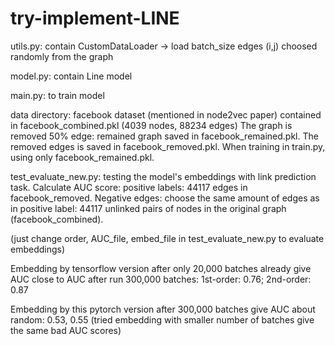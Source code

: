 # try-implement-LINE

utils.py: contain CustomDataLoader -> load batch_size edges (i,j) choosed randomly from the graph

model.py: contain Line model

main.py: to train model

data directory: facebook dataset (mentioned in node2vec paper) contained in facebook_combined.pkl (4039 nodes, 88234 edges)
The graph is removed 50% edge: remained graph saved in facebook_remained.pkl.
The removed edges is saved in facebook_removed.pkl.
When training in train.py, using only facebook_remained.pkl.

test_evaluate_new.py: testing the model's embeddings with link prediction task. 
Calculate AUC score: positive labels: 44117 edges in facebook_removed.
Negative edges: choose the same amount of edges as in positive label: 44117 unlinked pairs of nodes in the original graph (facebook_combined).

(just change order, AUC_file, embed_file in test_evaluate_new.py to evaluate embeddings)

Embedding by tensorflow version after only 20,000 batches already give AUC close to AUC after run 300,000 batches: 1st-order: 0.76; 2nd-order: 0.87

Embedding by this pytorch version after 300,000 batches give AUC about random: 0.53, 0.55 (tried embedding with smaller number of batches give the same bad AUC scores)
